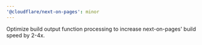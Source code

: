```yaml
---
'@cloudflare/next-on-pages': minor
---
```


Optimize build output function processing to increase next-on-pages' build speed by 2-4x.
